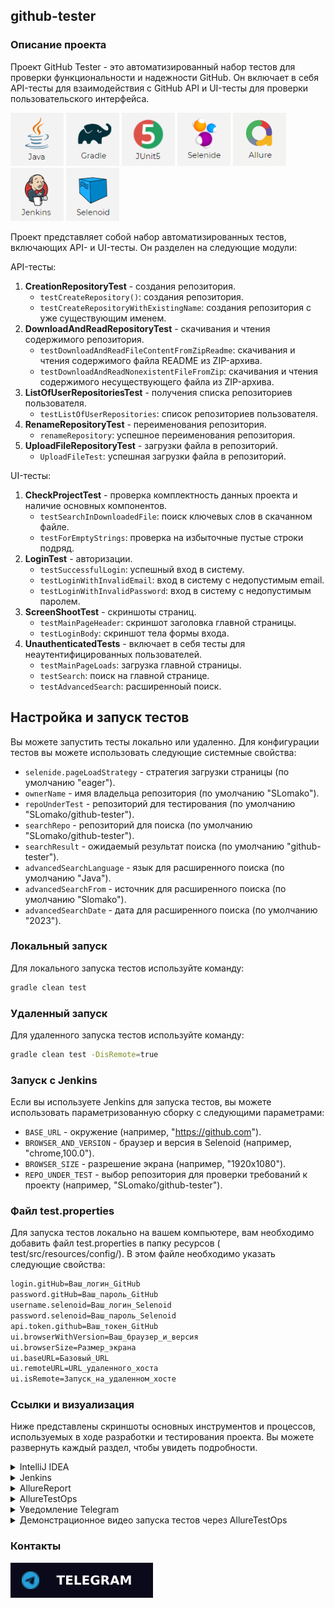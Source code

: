 ## github-tester

### Описание проекта

Проект GitHub Tester - это автоматизированный набор тестов для проверки функциональности и надежности GitHub.
Он включает в себя API-тесты для взаимодействия с GitHub API и UI-тесты для проверки пользовательского интерфейса.

[<img src=".github/logo/java.png" alt="java_8" width="85" height="85"/>](https://www.oracle.com/ru/java/technologies/javase-jre8-downloads.html)
[<img src=".github/logo/gradle.png" alt="gradle" width="85" height="85"/>](https://gradle.org/)
[<img src=".github/logo/junit_5.png" alt="junit_5" width="85" height="85"/>](https://junit.org/junit5/)
[<img src=".github/logo/selenide.png" alt="selenide" width="85" height="85"/>](https://ru.selenide.org/)
[<img src=".github/logo/allure.png" alt="allure" width="85" height="85"/>](https://docs.qameta.io/allure/)
[<img src=".github/logo/jenkins.png" alt="jenkins" width="85" height="85"/>](https://www.jenkins.io/)
[<img src=".github/logo/selenoid.png" alt="selenoid" width="85" height="85"/>](https://aerokube.com/selenoid/latest/)

Проект представляет собой набор автоматизированных тестов, включающих API- и UI-тесты. Он разделен на следующие модули:

API-тесты:

1. **CreationRepositoryTest** - cоздания репозитория.
    - `testCreateRepository()`: cоздания репозитория.
    - `testCreateRepositoryWithExistingName`: cоздания репозитория с уже существующим именем.
2. **DownloadAndReadRepositoryTest** - cкачивания и чтения содержимого репозитория.
    - `testDownloadAndReadFileContentFromZipReadme`: cкачивания и чтения содержимого файла README из ZIP-архива.
    - `testDownloadAndReadNonexistentFileFromZip`: cкачивания и чтения содержимого несуществующего файла из ZIP-архива.
3. **ListOfUserRepositoriesTest** - получения списка репозиториев пользователя.
    - `testListOfUserRepositories`: список репозиториев пользователя.
4. **RenameRepositoryTest** - переименования репозитория.
    - `renameRepository`: успешное переименования репозитория.
5. **UploadFileRepositoryTest** - загрузки файла в репозиторий.
    - `UploadFileTest`: успешная загрузки файла в репозиторий.

UI-тесты:

1. **CheckProjectTest** - проверка комплектность данных проекта и наличие основных компонентов.
    - `testSearchInDownloadedFile`: поиск ключевых слов в скачанном файле.
    - `testForEmptyStrings`: проверка на избыточные пустые строки подряд.
2. **LoginTest** - авторизации.
    - `testSuccessfulLogin`: успешный вход в систему.
    - `testLoginWithInvalidEmail`: вход в систему с недопустимым email.
    - `testLoginWithInvalidPassword`: вход в систему с недопустимым паролем.
3. **ScreenShootTest** - скриншоты страниц.
    - `testMainPageHeader`: скриншот заголовка главной страницы.
    - `testLoginBody`: скриншот тела формы входа.
4. **UnauthenticatedTests** - включает в себя тесты для неаутентифицированных пользователей.
    - `testMainPageLoads`: загрузка главной страницы.
    - `testSearch`: поиск на главной странице.
    - `testAdvancedSearch`: расширенноый поиск.

## Настройка и запуск тестов

Вы можете запустить тесты локально или удаленно. Для конфигурации тестов вы можете использовать следующие системные
свойства:

- `selenide.pageLoadStrategy` - стратегия загрузки страницы (по умолчанию "eager").
- `ownerName` - имя владельца репозитория (по умолчанию "SLomako").
- `repoUnderTest` - репозиторий для тестирования (по умолчанию "SLomako/github-tester").
- `searchRepo` - репозиторий для поиска (по умолчанию "SLomako/github-tester").
- `searchResult` - ожидаемый результат поиска (по умолчанию "github-tester").
- `advancedSearchLanguage` - язык для расширенного поиска (по умолчанию "Java").
- `advancedSearchFrom` - источник для расширенного поиска (по умолчанию "Slomako").
- `advancedSearchDate` - дата для расширенного поиска (по умолчанию "2023").

### Локальный запуск

Для локального запуска тестов используйте команду:

```bash
gradle clean test
```

### Удаленный запуск

Для удаленного запуска тестов используйте команду:

```bash
gradle clean test -DisRemote=true
```

### Запуск с Jenkins

Если вы используете Jenkins для запуска тестов, вы можете использовать параметризованную сборку с следующими
параметрами:

- `BASE_URL` - окружение (например, "https://github.com").
- `BROWSER_AND_VERSION` - браузер и версия в Selenoid (например, "chrome,100.0").
- `BROWSER_SIZE` - разрешение экрана (например, "1920x1080").
- `REPO_UNDER_TEST` - выбор репозитория для проверки требований к проекту (например, "SLomako/github-tester").

### Файл test.properties

Для запуска тестов локально на вашем компьютере, вам необходимо добавить файл test.properties в папку ресурсов (
test/src/resources/config/). В этом файле необходимо указать следующие свойства:

```bash 
login.gitHub=Ваш_логин_GitHub
password.gitHub=Ваш_пароль_GitHub
username.selenoid=Ваш_логин_Selenoid
password.selenoid=Ваш_пароль_Selenoid
api.token.github=Ваш_токен_GitHub
ui.browserWithVersion=Ваш_браузер_и_версия
ui.browserSize=Размер_экрана
ui.baseURL=Базовый_URL
ui.remoteURL=URL_удаленного_хоста
ui.isRemote=Запуск_на_удаленном_хосте
```

### Ссылки и визуализация

Ниже представлены скриншоты основных инструментов и процессов, используемых в ходе разработки и тестирования проекта. Вы
можете развернуть каждый раздел, чтобы увидеть подробности.

<details>
  <summary>IntelliJ IDEA</summary>

![Image1](.github/sc/idea.png)
</details>

<details>
  <summary>Jenkins</summary>

[Перейти к сборке в Jenkins](https://jenkins.autotests.cloud/job/18-lom14-github-tester)

![Image2](.github/sc/jenkins1.png)
![Image3](.github/sc/jenkins2.png)
</details>

<details>
  <summary>AllureReport</summary>

[Перейти к отчету в AllureReport](https://jenkins.autotests.cloud/job/18-lom14-github-tester/12/allure)

![Image4](.github/sc/allureLocal2.png)
![Image5](.github/sc/allureLocal.png)
</details>

<details>
  <summary>AllureTestOps</summary>

[Перейти к отчету AllureTestOps](https://allure.autotests.cloud/project/3349/dashboards)

![Image6](.github/sc/allureTestOps1.png)
![Image7](.github/sc/allureTestOps2.png)
</details>

<details>
  <summary>Уведомление Telegram</summary>

![Image9](.github/sc/telegram.png)
</details>

<details>
  <summary>Демонстрационное видео запуска тестов через AllureTestOps</summary>

<div align="center">
  <video src=".github/video/allure-testops-google-chrome.mp4" width="400" />
</div>

</details>



### Контакты

[![Telegram](.github/logo/telegram1.svg)](https://t.me/lom14)